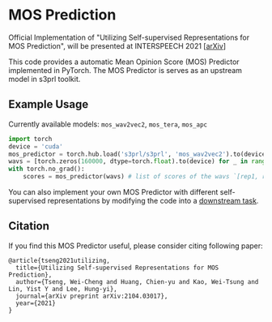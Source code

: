 # MOS Prediction

Official Implementation of "Utilizing Self-supervised Representations for MOS Prediction", will be presented at INTERSPEECH 2021 [[arXiv](https://arxiv.org/abs/2104.03017)]

This code provides a automatic Mean Opinion Score (MOS) Predictor implemented in PyTorch. The MOS Predictor is serves as an upstream model in s3prl toolkit.

## Example Usage
Currently available models: `mos_wav2vec2`, `mos_tera`, `mos_apc`
```python
import torch
device = 'cuda'
mos_predictor = torch.hub.load('s3prl/s3prl', 'mos_wav2vec2').to(device)
wavs = [torch.zeros(160000, dtype=torch.float).to(device) for _ in range(16)] # list of unpadded wavs `[wav1, wav2, ...]`, each wav is in `torch.FloatTensor`
with torch.no_grad():
    scores = mos_predictor(wavs) # list of scores of the wavs `[rep1, rep2, ...]`
```
You can also implement your own MOS Predictor with different self-supervised representations by modifying the code into a [downstream task](../../downstream).

## Citation

If you find this MOS Predictor useful, please consider citing following paper:
```
@article{tseng2021utilizing,
  title={Utilizing Self-supervised Representations for MOS Prediction},
  author={Tseng, Wei-Cheng and Huang, Chien-yu and Kao, Wei-Tsung and Lin, Yist Y and Lee, Hung-yi},
  journal={arXiv preprint arXiv:2104.03017},
  year={2021}
}
```
